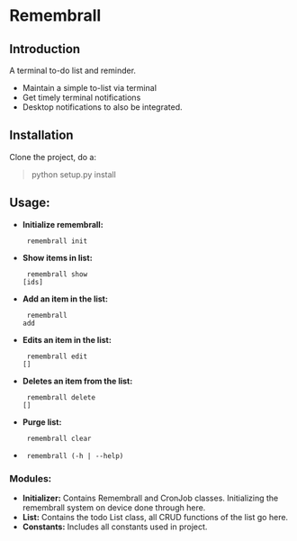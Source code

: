 # Remembrall

## Introduction

A terminal to-do list and reminder.

* Maintain a simple to-list via terminal
* Get timely terminal notifications
* Desktop notifications to also be integrated.

## Installation

Clone the project, do a:
> python setup.py install

## Usage:

* <b>Initialize remembrall:</b> <pre><code> remembrall init </pre></code>
* <b>Show items in list:</b> <pre><code> remembrall show [ids]</pre></code>
* <b>Add an item in the list:</b> <pre><code> remembrall add</pre></code>
* <b>Edits an item in the list:</b> <pre><code> remembrall edit [<id>]</pre></code>
* <b>Deletes an item from the list:</b> <pre><code> remembrall delete [<id>]</pre></code>
* <b>Purge list:</b> <pre><code> remembrall clear</pre></code>
* <pre><code> remembrall (-h | --help)</pre></code>	

### Modules:

* <b>Initializer:</b> Contains Remembrall and CronJob classes. Initializing the remembrall system on device done through here.
* <b>List:</b> Contains the todo List class, all CRUD functions of the list go here.
* <b>Constants:</b> Includes all constants used in project.
